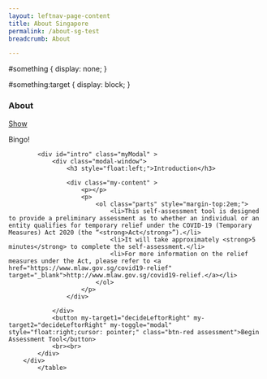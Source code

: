 ```yaml
---
layout: leftnav-page-content
title: About Singapore
permalink: /about-sg-test
breadcrumb: About

---
```


#something {
  display: none;
}

#something:target {
  display: block;
}

### **About**
<a href="#something">Show</a>
<div id="something">Bingo!</div>


<table>
    <div class="container">
    
            <div id="intro" class="myModal" >
                <div class="modal-window">
                    <h3 style="float:left;">Introduction</h3>

                    <div class="my-content" >
                        <p></p>
                        <p>
                            <ol class="parts" style="margin-top:2em;">
								<li>This self-assessment tool is designed to provide a preliminary assessment as to whether an individual or an entity qualifies for temporary relief under the COVID-19 (Temporary Measures) Act 2020 (the “<strong>Act</strong>”).</li>
								<li>It will take approximately <strong>5 minutes</strong> to complete the self-assessment.</li>
								<li>For more information on the relief measures under the Act, please refer to <a href="https://www.mlaw.gov.sg/covid19-relief" target="_blank">http://www.mlaw.gov.sg/covid19-relief.</a></li>                              
                            </ol>
                        </p>
                    </div>

                </div>
                <button my-target1="decideLeftorRight" my-target2="decideLeftorRight" my-toggle="modal" style="float:right;cursor: pointer;" class="btn-red assessment">Begin Assessment Tool</button>
                <br><br>
            </div>
        </div>    
            </table>
